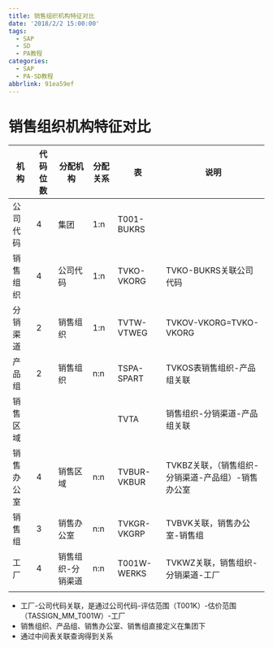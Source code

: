 ```yaml
---
title: 销售组织机构特征对比
date: '2018/2/2 15:00:00'
tags:
  - SAP
  - SD
  - PA教程
categories:
  - SAP
  - PA-SD教程
abbrlink: 91ea59ef
---
```

# 销售组织机构特征对比




| 机构    | 代码位数 | 分配机构      | 分配关系 | 表           | 说明                            |
| ----- | ---- | --------- | ---- | ----------- | ----------------------------- |
| 公司代码  | 4    | 集团        | 1:n  | T001-BUKRS  |                               |
| 销售组织  | 4    | 公司代码      | 1:n  | TVKO-VKORG  | TVKO-BUKRS关联公司代码              |
| 分销渠道  | 2    | 销售组织      | 1:n  | TVTW-VTWEG  | TVKOV-VKORG=TVKO-VKORG        |
| 产品组   | 2    | 销售组织      | n:n  | TSPA-SPART  | TVKOS表销售组织-产品组关联              |
| 销售区域  |      |           |      | TVTA        | 销售组织-分销渠道-产品组关联               |
| 销售办公室 | 4    | 销售区域      | n:n  | TVBUR-VKBUR | TVKBZ关联，（销售组织-分销渠道-产品组）-销售办公室 |
| 销售组   | 3    | 销售办公室     | n:n  | TVKGR-VKGRP | TVBVK关联，销售办公室-销售组             |
| 工厂    | 4    | 销售组织-分销渠道 | n:n  | T001W-WERKS | TVKWZ关联，销售组织-分销渠道-工厂          |
|       |      |           |      |             |                               |


* 工厂-公司代码关联，是通过公司代码-评估范围（T001K）-估价范围（TASSIGN_MM_T001W）-工厂
* 销售组织、产品组、销售办公室、销售组直接定义在集团下
* 通过中间表关联查询得到关系